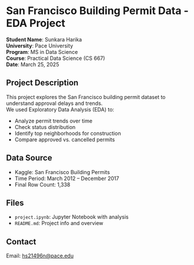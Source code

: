 # San Francisco Building Permit Data - EDA Project

**Student Name**: Sunkara Harika  
**University**: Pace University  
**Program**: MS in Data Science  
**Course**: Practical Data Science (CS 667)  
**Date**: March 25, 2025

## Project Description
This project explores the San Francisco building permit dataset to understand approval delays and trends.  
We used Exploratory Data Analysis (EDA) to:

- Analyze permit trends over time
- Check status distribution
- Identify top neighborhoods for construction
- Compare approved vs. cancelled permits

## Data Source
- Kaggle: San Francisco Building Permits  
- Time Period: March 2012 – December 2017  
- Final Row Count: 1,338

## Files
- `project.ipynb`: Jupyter Notebook with analysis  
- `README.md`: Project info and overview

## Contact
Email: hs21496n@pace.edu

